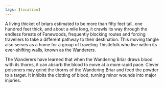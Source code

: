 ```yaml
---
tags: [location]
---
```

A living thicket of briars estimated to be more than fifty feet tall, one hundred feet thick, and about a mile long, it crawls its way through the endless forests of Fanewoods, frequently blocking routes and forcing travellers to take a different pathway to their destination. This moving tangle also serves as a home for a group of traveling Thistlefolk who live within its ever-shifting walls, known as the Wanderers.

The Wanderers have learned that when the Wandering Briar draws blood with its thorns, it can absorb the blood to move at a more rapid pace. Clever poisoners may grind the thorns of the Wandering Briar and feed the powder to a target. It inhibits the clotting of blood, turning minor wounds into major injuries.